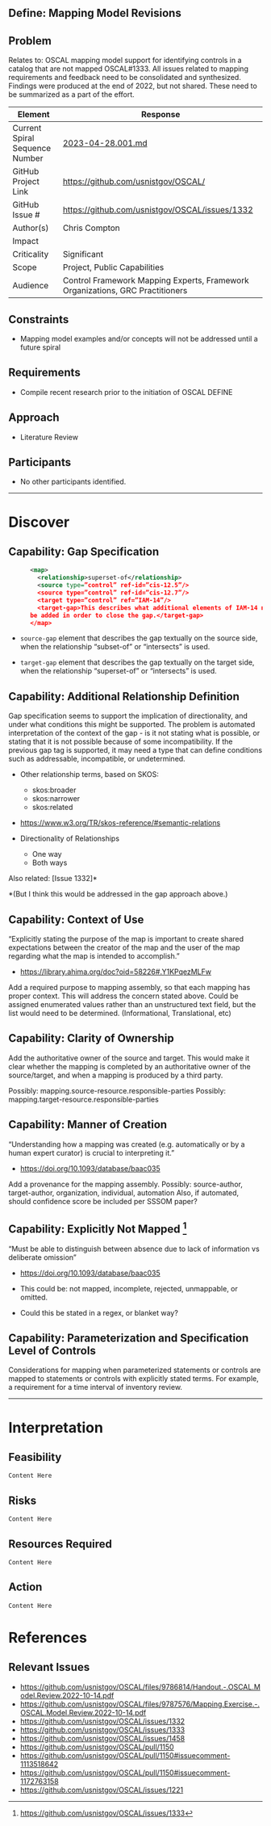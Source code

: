 ## Define: Mapping Model Revisions

## Problem

Relates to: OSCAL mapping model support for identifying controls in a catalog that are not mapped OSCAL#1333. All issues related to mapping requirements and feedback need to be consolidated and synthesized. Findings were produced at the end of 2022, but not shared. These need to be summarized as a part of the effort.

| Element                        | Response                                                                      |
| ------------------------------ | ----------------------------------------------------------------------------- |
| Current Spiral Sequence Number | [2023-04-28.001.md](2023-04-28.001.md)                                        |
| GitHub Project Link            | https://github.com/usnistgov/OSCAL/                                           |
| GitHub Issue #                 | https://github.com/usnistgov/OSCAL/issues/1332                                |
| Author(s)                      | Chris Compton                                                                 |
| Impact                         |                                                                               |
| Criticality                    | Significant                                                                   |
| Scope                          | Project, Public Capabilities                                                  |
| Audience                       | Control Framework Mapping Experts, Framework Organizations, GRC Practitioners |

## Constraints

- Mapping model examples and/or concepts will not be addressed until a future spiral

## Requirements

- Compile recent research prior to the initiation of OSCAL DEFINE

## Approach                    

- Literature Review

## Participants

- No other participants identified.

---

# Discover

## Capability: Gap Specification

```xml
      <map>
        <relationship>superset-of</relationship>
        <source type=”control” ref-id=”cis-12.5”/>
        <source type=”control” ref-id=”cis-12.7”/>
        <target type=”control” ref=”IAM-14”/>
        <target-gap>This describes what additional elements of IAM-14 need to
      be added in order to close the gap.</target-gap>
      </map>
```

- `source-gap` element that describes the gap textually on the source side, when the relationship “subset-of” or “intersects” is used.

- `target-gap` element that describes the gap textually on the target side, when the relationship “superset-of” or “intersects” is used.

## Capability: Additional Relationship Definition

Gap specification seems to support the implication of directionality, and under what conditions this might be supported.  The problem is automated interpretation of the context of the gap - is it not stating what is possible, or stating that it is not possible because of some incompatibility.  If the previous gap tag is supported, it may need a type that can define conditions such as addressable, incompatible, or undetermined.

- Other relationship terms, based on SKOS: 
  - skos:broader
  - skos:narrower
  - skos:related
- https://www.w3.org/TR/skos-reference/#semantic-relations

- Directionality of Relationships
  - One way
  - Both ways

Also related: [Issue 1332]*

*(But I think this would be addressed in the gap approach above.)

## Capability: Context of Use

“Explicitly stating the purpose of the map is important to create shared expectations between the creator of the map and the user of the map regarding what the map is intended to accomplish.”
- https://library.ahima.org/doc?oid=58226#.Y1KPqezMLFw


Add a required purpose to mapping assembly, so that each mapping has proper context. This will address the concern stated above. Could be assigned enumerated values rather than an unstructured text field, but the list would need to be determined. (Informational, Translational, etc)

## Capability: Clarity of Ownership

Add the authoritative owner of the source and target.  This would make it clear whether the mapping is completed by an authoritative owner of the source/target, and when a mapping is produced by a third party.

Possibly: mapping.source-resource.responsible-parties
Possibly: mapping.target-resource.responsible-parties

## Capability: Manner of Creation

“Understanding how a mapping was created (e.g. automatically or by a human expert curator) is crucial to interpreting it.”
- https://doi.org/10.1093/database/baac035

Add a provenance for the mapping assembly.
Possibly: source-author, target-author, organization, individual, automation 
Also, if automated, should confidence score be included per SSSOM paper?

## Capability: Explicitly Not Mapped [^Issue-1333]

“Must be able to distinguish between absence due to lack of information vs deliberate omission”
- https://doi.org/10.1093/database/baac035

- This could be: not mapped, incomplete, rejected, unmappable, or omitted.
- Could this be stated in a regex, or blanket way?

## Capability: Parameterization and Specification Level of Controls

Considerations for mapping when parameterized statements or controls are mapped to statements or controls with explicitly stated terms.  For example, a requirement for a time interval of inventory review.

---

# Interpretation

## Feasibility

`Content Here`

## Risks

`Content Here`

## Resources Required

`Content Here`

## Action 

`Content Here`


# References

## Relevant Issues

- https://github.com/usnistgov/OSCAL/files/9786814/Handout.-.OSCAL.Model.Review.2022-10-14.pdf
- https://github.com/usnistgov/OSCAL/files/9787576/Mapping.Exercise.-.OSCAL.Model.Review.2022-10-14.pdf
- https://github.com/usnistgov/OSCAL/issues/1332
- https://github.com/usnistgov/OSCAL/issues/1333
- https://github.com/usnistgov/OSCAL/issues/1458
- https://github.com/usnistgov/OSCAL/pull/1150
- https://github.com/usnistgov/OSCAL/pull/1150#issuecomment-1113518642
- https://github.com/usnistgov/OSCAL/pull/1150#issuecomment-1172763158
- https://github.com/usnistgov/OSCAL/issues/1221

[^handout]: https://github.com/usnistgov/OSCAL/files/9786814/Handout.-.OSCAL.Model.Review.2022-10-14.pdf
[^exercise]: https://github.com/usnistgov/OSCAL/files/9787576/Mapping.Exercise.-.OSCAL.Model.Review.2022-10-14.pdf

[^Issue-1332]: https://github.com/usnistgov/OSCAL/issues/1332
[^Issue-1333]: https://github.com/usnistgov/OSCAL/issues/1333
[^Issue-1458]: https://github.com/usnistgov/OSCAL/issues/1458
[^Issue-1150]: https://github.com/usnistgov/OSCAL/pull/1150
[^Comment-11501]: https://github.com/usnistgov/OSCAL/pull/1150#issuecomment-1113518642
[^Comment-11502]: https://github.com/usnistgov/OSCAL/pull/1150#issuecomment-1172763158 (No Mapping/Unmapped Controls)
[^Issue-1221]: https://github.com/usnistgov/OSCAL/issues/1221
